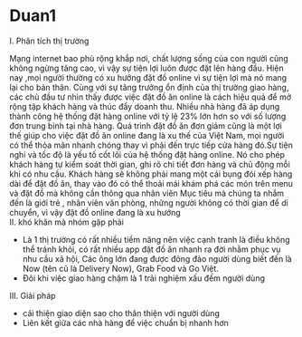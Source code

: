# Duan1
I. Phân tích thị trường

Mạng internet bao phủ rộng khắp nơi, chất lượng sống của con người cũng không ngừng tăng cao, vì vậy sự tiện lợi luôn được đặt lên hàng đầu. Hiện nay ,mọi người thường có xu hướng đặt đồ online vì sự tiện lợi mà nó mang lại cho bản thân. Cùng với sự tăng trưởng ổn định của thị trường giao hàng, các chủ đầu tư nhìn thấy được việc đặt đồ ăn online là cách hiệu quả để mở rộng tập khách hàng và thúc đẩy doanh thu. Nhiều nhà hàng đã áp dụng thành công hệ thống đặt hàng online với tỷ lệ 23% lớn hơn so với số lượng đơn trung bình tại nhà hàng.
Quá trình đặt đồ ăn đơn giảm cũng là một lợi thế giúp cho việc đặt đồ ăn online đang là xu thế của Việt Nam, mọi người có thể thỏa mãn nhanh chóng thay vì phải đến trực tiếp cửa hàng đó.Sự tiện nghi và tốc độ là yếu tố cốt lõi của hệ thống đặt hàng online. Nó cho phép khách hàng tự kiểm soát thời gian, ghi rõ chi tiết đơn hàng và chủ động mỗi khi có nhu cầu. Khách hàng sẽ không phải mang một cái bụng đói xếp hàng dài để đặt đồ ăn, thay vào đó có thể thoải mái khám phá các món trên menu và đặt đồ mà không cần thông qua nhân viên
Mục tiêu mà chúng ta nhắm đến là giới trẻ , nhân viên văn phòng, những người không có thời gian để di chuyển, vì vậy đặt đồ online đang là xu hướng  
II. khó khăn mà nhóm gặp phải

 + Là 1 thị trường có rất nhiều tiềm năng nên việc cạnh tranh là điều không thể tránh khỏi, có rất nhiều app đặt đồ ăn nhanh ra đời nhằm phục vụ nhu cầu xã hội, Các ông lớn đang được đông đảo người dùng biết đến là Now (tên cũ là Delivery Now), Grab Food và Go Việt.
 + Đôi khi việc giao hàng chậm là 1 trải nghiệm xấu đếm người dùng
 
 III. Giải pháp
 
 + cải thiện giao diện sao cho thân thiện với người dùng
 + Liên kết giữa các nhà hàng để việc chuẩn bị nhanh hơn
 
 
 
